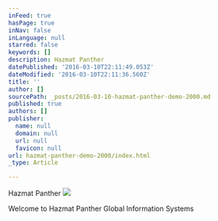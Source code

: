 ```yaml
---
inFeed: true
hasPage: true
inNav: false
inLanguage: null
starred: false
keywords: []
description: Hazmat Panther
datePublished: '2016-03-10T22:11:49.053Z'
dateModified: '2016-03-10T22:11:36.560Z'
title: ''
author: []
sourcePath: _posts/2016-03-10-hazmat-panther-demo-2000.md
published: true
authors: []
publisher:
  name: null
  domain: null
  url: null
  favicon: null
url: hazmat-panther-demo-2000/index.html
_type: Article

---
```

Hazmat Panther
![](https://the-grid-user-content.s3-us-west-2.amazonaws.com/e9740d83-a2c0-4ff4-85db-9bd0a82910a8.png)

Welcome to Hazmat Panther Global Information Systems